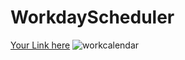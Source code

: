 # WorkdayScheduler
[Your Link here](file:///C:/Users/josep/OneDrive/Desktop/WorkDay%20Schedule/index.html)
![workcalendar](https://user-images.githubusercontent.com/105750913/176330538-087d4a90-16fe-453b-a155-93d06d81276a.png)



